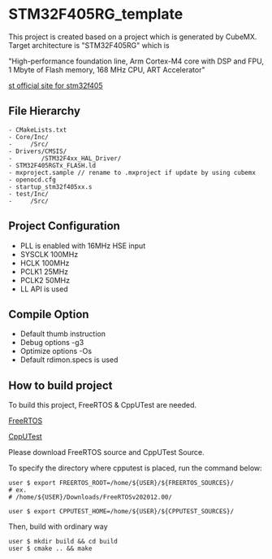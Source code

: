# STM32F405RG_template

This project is created based on a project which is generated by CubeMX.
Target architecture is "STM32F405RG" which is 

"High-performance foundation line, Arm Cortex-M4 core with DSP and FPU, 1 Mbyte of Flash memory, 168 MHz CPU, ART Accelerator"


[st official site for stm32f405](https://www.st.com/ja/microcontrollers-microprocessors/stm32f405rg.html)

## File Hierarchy

```
- CMakeLists.txt
- Core/Inc/
-     /Src/
- Drivers/CMSIS/
-        /STM32F4xx_HAL_Driver/
- STM32F405RGTx_FLASH.ld
- mxproject.sample // rename to .mxproject if update by using cubemx
- openocd.cfg
- startup_stm32f405xx.s
- test/Inc/
-     /Src/
```


## Project Configuration


- PLL is enabled with 16MHz HSE input
- SYSCLK 100MHz
- HCLK   100MHz
- PCLK1  25MHz
- PCLK2  50MHz
- LL API is used


## Compile Option


- Default thumb instruction
- Debug options -g3
- Optimize options -Os
- Default rdimon.specs is used

## How to build project

To build this project, FreeRTOS & CppUTest are needed.

[FreeRTOS](https://www.freertos.org/)

[CppUTest](http://cpputest.github.io/)


Please download FreeRTOS source and CppUTest Source.

To specify the directory where cpputest is placed, run the command below:

```
user $ export FREERTOS_ROOT=/home/${USER}/${FREERTOS_SOURCES}/
# ex.
# /home/${USER}/Downloads/FreeRTOSv202012.00/

user $ export CPPUTEST_HOME=/home/${USER}/${CPPUTEST_SOURCES}/
```

Then, build with ordinary way

```
user $ mkdir build && cd build
user $ cmake .. && make
```
